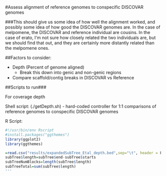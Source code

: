 #Assess alignment of reference genomes to conspecific DISCOVAR genomes

###This should give us some idea of how well the alignment worked, and possibly some idea of how good the DISCOVAR genomes are. In the case of melpomene, the DISCOVAR and reference individual are cousins. In the case of erato, I'm not sure how closely related the two individuals are, but we should find that out, and they are certainly more distantly related than the melpomene ones. 

##Factors to consider: 
- Depth (Percent of genome aligned)
	- Break this down into genic and non-genic regions
- Compare scaffold/contig breaks in DISCOVAR vs Reference


##Scripts to run###

For coverage depth

Shell script: 
(./getDepth.sh) - hard-coded controller for 1:1 comparisons of reference genomes to conspecific DISCOVAR genomes

R Script:

```R
#!/usr/bin/env Rscript
#install.packages("ggthemes")
library(ggplot2)
library(ggthemes)

=read.csv("results/expandedSubTree_Etal_depth.bed",sep="\t", header = F, col.names = c("scaffold","start","end"))
subTree$length=subTree$end-subTree$starts
subTreeNumBlocks=length(subTree$length)
subTreeTotal=sum(subTree$length)
'''


